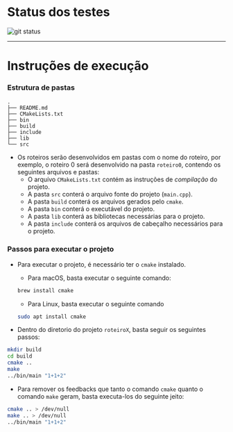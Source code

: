 # Status dos testes

![git status](http://3.129.230.99/svg/NicolasQueiroga/my-logcomp)

---

# Instruções de execução
### Estrutura de pastas

```
.
├── README.md
├── CMakeLists.txt
├── bin
├── build
├── include
├── lib
└── src
```

- Os roteiros serão desenvolvidos em pastas com o nome do roteiro, por exemplo, o roteiro 0 será desenvolvido na pasta `roteiro0`, contendo os seguintes arquivos e pastas:
  - O arquívo `CMakeLists.txt` contém as instruções de *compilação* do projeto.
  - A pasta `src` conterá o arquivo fonte do projeto (`main.cpp`).
  - A pasta `build` conterá os arquivos gerados pelo `cmake`.
  - A pasta `bin` conterá o executável do projeto.
  - A pasta `lib` conterá as bibliotecas necessárias para o projeto.
  - A pasta `include` conterá os arquivos de cabeçalho necessários para o projeto.
  

### Passos para executar o projeto

- Para executar o projeto, é necessário ter o `cmake` instalado.
  - Para macOS, basta executar o seguinte comando:
  ```bash
  brew install cmake
  ```
  - Para Linux, basta executar o seguinte comando 
  ```bash
  sudo apt install cmake
  ```

- Dentro do diretorio do projeto `roteiroX`, basta seguir os seguintes passos:
```bash
mkdir build
cd build
cmake ..
make
../bin/main "1+1+2"
```
  
- Para remover os feedbacks que tanto o comando `cmake` quanto o comando `make` geram, basta executa-los do seguinte jeito:
```bash
cmake .. > /dev/null
make .. > /dev/null
../bin/main "1+1+2"
```
